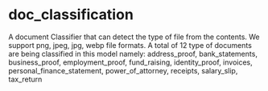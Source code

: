 # doc_classification

A document Classifier that can detect the type of file from the contents.
We support png, jpeg, jpg, webp file formats.
A total of 12 type of documents are being classified in this model namely: 
address_proof, bank_statements, business_proof, employment_proof, fund_raising, identity_proof, invoices, personal_finance_statement, power_of_attorney, receipts, salary_slip, tax_return
